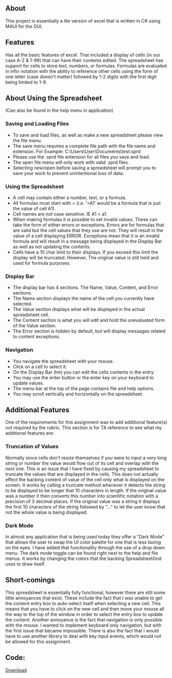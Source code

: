## About

This project is essentially a lite version of excel that is written in C# using
MAUI for the GUI.

## Features

Has all the basic features of excel. That included a display of cells (in our
case A-Z & 1-99) that can have their contents edited. The spreadsheet has
support for cells to store text, numbers, or formulas. Formulas are evaluated in
infix notation with the ability to reference other cells using the form of one
letter (case doesn't matter) followed by 1-2 digits with the first digit being
limited to 1-9.

## About Using the Spreadsheet

(Can also be found in the help menu in application)

### Saving and Loading Files

- To save and load files, as well as make a new spreadsheet please view the file
  menu.
- The save menu requires a complete file path with the file name and extension.
  For Example: C:\\Users\\User\\Documents\\test.sprd
- Please use the .sprd file extension for all files you save and load.
- The open file menu will only work with valid .sprd files.
- Selecting new/open before saving a spreadsheet will prompt you to save your
  work to prevent unintentional loss of data.

### Using the Spreadsheet

- A cell may contain either a number, text, or a formula.
- All formulas must start with = (i.e. '=A1' would be a formula that is just the
  value of cell A1).
- Cell names are not case sensitive. IE A1 = a1.
- When making formulas it is possible to set invalid values. These can take the
  form of either errors or exceptions. Errors are for formulas that are valid
  but the cell values that they use are not. They will result in the value of a
  cell displaying ERROR. Exceptions mean that it is an invalid formula and will
  result in a message being displayed in the Display Bar as well as not updating
  the contents.
- Cells have a 10 char limit to their displays. If you exceed this limit the
  display will be truncated. However, The original value is still held and used
  for formula purposes.

### Display Bar

- The display bar has 4 sections. The Name, Value, Content, and Error sections.
- The Name section displays the name of the cell you currently have selected.
- The Value section displays what will be displayed in the actual spreadsheet
  cell.
- The Content section is what you will edit and hold the unevaluated form of the
  Value section.
- The Error section is hidden by default, but will display messages related to
  content exceptions.

### Navigation

- You navigate the spreadsheet with your mouse.
- Click on a cell to select it.
- On the Display Bar (tm) you can edit the cells contents in the entry.
- You may use the enter button or the enter key on your keyboard to update
  values.
- The menu bar at the top of the page contains file and help options.
- You may scroll vertically and horizontally on the spreadsheet.

## Additional Features

One of the requirements for this assignment was to add additional feature(s) not
required by the rubric. This section is for TA reference to see what my
additional features are:

### Truncation of Values

Normally since cells don't resize themselves if you were to input a very long
string or number the value would flow out of its cell and overlap with the next
one. This is an issue that I have fixed by causing my spreadsheet to truncate
the values that are displayed in the cells. This does not actually effect the
backing content of value of the cell only what is displayed on the screen. It
works by calling a truncate method whenever it detects the string to be
displayed to be longer that 10 characters in length. If the original value was a
number it then converts this number into scientific notation with a precision of
3 decimal places. If the original value was a string it displays the first 10
characters of the string followed by "..." to let the user know that not the
whole value is being displayed.

### Dark Mode

In almost any application that is being used today they offer a "Dark Mode" that
allows the user to swap the UI color palette for one that is less taxing on the
eyes. I have added that functionality through the use of a drop down menu. The
dark mode toggle can be found right next to the help and file menus. It works by
changing the colors that the backing SpreadsheetGrid uses to draw itself.

## Short-comings

This spreadsheet is essentially fully functional, however there are still some
little annoyances that exist. These include the fact that I was unable to get
the content entry box to auto-select itself when selecting a new cell. This
means that you have to click on the new cell and then move your mouse all the
way to the top of the window in order to select the entry box to update the
content. Another annoyance is the fact that navigation is only possible with the
mouse. I wanted to implement keyboard only navigation, but with the first issue
that became impossible. There is also the fact that I would have to use another
library to deal with key input events, which would not be allowed for this
assignment.

## Code:

[Download](/static/file/Spreadsheet.zip)
